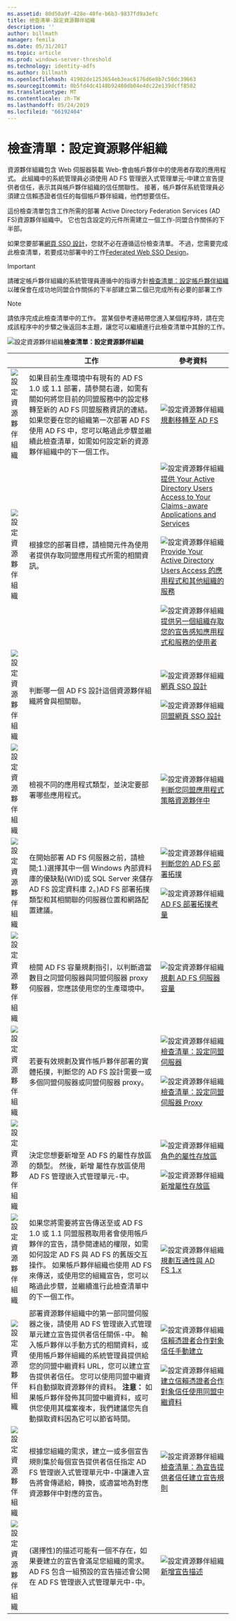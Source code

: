 ```yaml
---
ms.assetid: 80d50a9f-428e-40fe-b6b3-9837fd9a3efc
title: 檢查清單-設定資源夥伴組織
description: ''
author: billmath
manager: femila
ms.date: 05/31/2017
ms.topic: article
ms.prod: windows-server-threshold
ms.technology: identity-adfs
ms.author: billmath
ms.openlocfilehash: 41902de1253654eb3eac6176d6e8b7c50dc39663
ms.sourcegitcommit: 0b5fd4dc4148b92480db04e4dc22e139dcff8582
ms.translationtype: MT
ms.contentlocale: zh-TW
ms.lasthandoff: 05/24/2019
ms.locfileid: "66192404"
---
```

# <a name="checklist-configuring-the-resource-partner-organization"></a>檢查清單：設定資源夥伴組織

資源夥伴組織包含 Web 伺服器裝載 Web\-會由帳戶夥伴中的使用者存取的應用程式。 此組織中的系統管理員必須使用 AD FS 管理嵌入式管理單元\-中建立宣告提供者信任，表示其與帳戶夥伴組織的信任關聯性。 接著，帳戶夥伴系統管理員必須建立信賴憑證者信任的每個帳戶夥伴組織，他們想要信任。  
  
這份檢查清單包含工作所需的部署 Active Directory Federation Services \(AD FS\)資源夥伴組織中。 它也包含設定的元件所需建立一個工作\-同盟合作關係的下半部。  
  
如果您要部署[網頁 SSO 設計](https://technet.microsoft.com/library/dd807033.aspx)，您就不必在遵循這份檢查清單。 不過，您需要完成此檢查清單，若要成功部署中的工作[Federated Web SSO Design](https://technet.microsoft.com/library/dd807050.aspx)。  
  
> [!IMPORTANT]  
> 請確定帳戶夥伴組織的系統管理員遵循中的指導方針[檢查清單：設定帳戶夥伴組織](Checklist--Configuring-the-Account-Partner-Organization.md)以確保會在成功地同盟合作關係的下半部建立第二個已完成所有必要的部署工作  
  
> [!NOTE]  
> 請依序完成此檢查清單中的工作。 當某個參考連結帶您進入某個程序時，請在完成該程序中的步驟之後返回本主題，讓您可以繼續進行此檢查清單中其餘的工作。  
  
![設定資源夥伴組織](media/2b05dce3-938f-4168-9b8f-1f4398cbdb9b.gif)**檢查清單：設定資源夥伴組織**  
  
||工作|參考資料|  
|-|--------|-------------|  
|![設定資源夥伴組織](media/icon_checkboxo.gif)|如果目前生產環境中有現有的 AD FS 1.0 或 1.1 部署，請參閱右邊，如需有關如何將您目前的同盟服務中的設定移轉至新的 AD FS 同盟服務資訊的連結。 如果您要在您的組織第一次部署 AD FS 使用 AD FS 中，您可以略過此步驟並繼續此檢查清單，如需如何設定新的資源夥伴組織中的下一個工作。|![設定資源夥伴組織](media/faa393df-4856-4431-9eda-4f4e5be72a90.gif)[規劃移轉至 AD FS](https://technet.microsoft.com/library/ff678044.aspx)|  
|![設定資源夥伴組織](media/icon_checkboxo.gif)|根據您的部署目標，請檢閱元件為使用者提供存取同盟應用程式所需的相關資訊。|![設定資源夥伴組織](media/faa393df-4856-4431-9eda-4f4e5be72a90.gif)[提供 Your Active Directory Users Access to Your Claims-aware Applications and Services](https://technet.microsoft.com/library/dd807071.aspx)<br /><br />![設定資源夥伴組織](media/faa393df-4856-4431-9eda-4f4e5be72a90.gif)[Provide Your Active Directory Users Access 的應用程式和其他組織的服務](https://technet.microsoft.com/library/dd807123.aspx)<br /><br />![設定資源夥伴組織](media/faa393df-4856-4431-9eda-4f4e5be72a90.gif)[提供另一個組織存取您的宣告感知應用程式和服務的使用者](https://technet.microsoft.com/library/dd807099.aspx)|  
|![設定資源夥伴組織](media/icon_checkboxo.gif)|判斷哪一個 AD FS 設計這個資源夥伴組織將會與相關聯。|![設定資源夥伴組織](media/faa393df-4856-4431-9eda-4f4e5be72a90.gif)[網頁 SSO 設計](https://technet.microsoft.com/library/dd807033.aspx)<br /><br />![設定資源夥伴組織](media/faa393df-4856-4431-9eda-4f4e5be72a90.gif)[同盟網頁 SSO 設計](https://technet.microsoft.com/library/dd807050.aspx)|  
|![設定資源夥伴組織](media/icon_checkboxo.gif)|檢視不同的應用程式類型，並決定要部署哪些應用程式。|![設定資源夥伴組織](media/faa393df-4856-4431-9eda-4f4e5be72a90.gif)[判斷您同盟應用程式策略資源夥伴中](https://technet.microsoft.com/library/dd807077.aspx)|  
|![設定資源夥伴組織](media/icon_checkboxo.gif)|在開始部署 AD FS 伺服器之前，請檢閱;1.\)選擇其中一個 Windows 內部資料庫的優缺點\(WID\)或 SQL Server 來儲存 AD FS 設定資料庫 2。\)AD FS 部署拓撲類型和其相關聯的伺服器位置和網路配置建議。|![設定資源夥伴組織](media/faa393df-4856-4431-9eda-4f4e5be72a90.gif)[判斷您的 AD FS 部署拓撲](https://technet.microsoft.com/library/gg982491.aspx)<br /><br />![設定資源夥伴組織](media/faa393df-4856-4431-9eda-4f4e5be72a90.gif)[AD FS 部署拓撲考量](https://technet.microsoft.com/library/gg982489.aspx)|  
|![設定資源夥伴組織](media/icon_checkboxo.gif)|檢閱 AD FS 容量規劃指引，以判斷適當數目之同盟伺服器與同盟伺服器 proxy 伺服器，您應該使用您的生產環境中。|![設定資源夥伴組織](media/faa393df-4856-4431-9eda-4f4e5be72a90.gif)[規劃 AD FS 伺服器容量](https://technet.microsoft.com/library/gg749899.aspx)|  
|![設定資源夥伴組織](media/icon_checkboxo.gif)|若要有效規劃及實作帳戶夥伴部署的實體拓撲，判斷您的 AD FS 設計需要一或多個同盟伺服器或同盟伺服器 proxy。|![設定資源夥伴組織](media/bc6cea1a-1c6c-4124-8c8f-1df5adfe8c88.gif)[檢查清單：設定同盟伺服器](Checklist--Setting-Up-a-Federation-Server.md)<br /><br />![設定資源夥伴組織](media/bc6cea1a-1c6c-4124-8c8f-1df5adfe8c88.gif)[檢查清單：設定同盟伺服器 Proxy](Checklist--Setting-Up-a-Federation-Server-Proxy.md)|  
|![設定資源夥伴組織](media/icon_checkboxo.gif)|決定您想要新增至 AD FS 的屬性存放區的類型。 然後，新增 屬性存放區使用 AD FS 管理嵌入式管理單元\-中。|![設定資源夥伴組織](media/faa393df-4856-4431-9eda-4f4e5be72a90.gif)[角色的屬性存放區](../../ad-fs/technical-reference/The-Role-of-Attribute-Stores.md)<br /><br />![設定資源夥伴組織](media/15dd35b6-6cc6-421f-93f8-7109920e7144.gif)[新增屬性存放區](../../ad-fs/operations/Add-an-Attribute-Store.md)|  
|![設定資源夥伴組織](media/icon_checkboxo.gif)|如果您將需要將宣告傳送至或 AD FS 1.0 或 1.1 同盟服務取用者會使用帳戶夥伴的宣告，請參閱連結的權限，如需如何設定 AD FS 與 AD FS 的舊版交互操作。 如果帳戶夥伴組織也使用 AD FS 來傳送，或使用您的組織宣告，您可以略過此步驟，並繼續進行此檢查清單中的下一個工作。|![設定資源夥伴組織](media/faa393df-4856-4431-9eda-4f4e5be72a90.gif)[規劃互通性與 AD FS 1.x](https://technet.microsoft.com/library/ff678040.aspx)|  
|![設定資源夥伴組織](media/icon_checkboxo.gif)|部署資源夥伴組織中的第一部同盟伺服器之後，請使用 AD FS 管理嵌入式管理單元建立宣告提供者信任關係\-中。 輸入帳戶夥伴以手動方式的相關資料，或使用帳戶夥伴組織的系統管理員提供給您的同盟中繼資料 URL，您可以建立宣告提供者信任。 您可以使用同盟中繼資料自動擷取資源夥伴的資料。 **注意：** 如果帳戶夥伴發佈其同盟中繼資料，或可供您使用其檔案複本，我們建議您先自動擷取資料因為它可以節省時間。|![設定資源夥伴組織](media/15dd35b6-6cc6-421f-93f8-7109920e7144.gif)[信賴憑證者合作對象信任手動建立](../operations/create-a-relying-party-trust.md#to-create-a-claims-aware-relying-party-trust-manually)<br /><br />![設定資源夥伴組織](media/15dd35b6-6cc6-421f-93f8-7109920e7144.gif)[建立信賴憑證者合作對象信任使用同盟中繼資料](../operations/create-a-relying-party-trust.md#to-create-a-claims-aware-relying-party-trust-using-federation-metadata)|  
|![設定資源夥伴組織](media/icon_checkboxo.gif)|根據您組織的需求，建立一或多個宣告規則集於每個宣告提供者信任指定 AD FS 管理嵌入式管理單元中\-中讓連入宣告將會傳遞給，轉換，或適當地為對應資源夥伴中對應的宣告。|![設定資源夥伴組織](media/bc6cea1a-1c6c-4124-8c8f-1df5adfe8c88.gif)[檢查清單：為宣告提供者信任建立宣告規則](Checklist--Creating-Claim-Rules-for-a-Claims-Provider-Trust.md)|  
|![設定資源夥伴組織](media/icon_checkboxo.gif)|\(選擇性\)的描述可能有一個不存在，如果要建立的宣告會滿足您組織的需求。 AD FS 包含一組預設的宣告描述會公開在 AD FS 管理嵌入式管理單元中\-中。|![設定資源夥伴組織](media/15dd35b6-6cc6-421f-93f8-7109920e7144.gif)[新增宣告描述](../../ad-fs/operations/Add-a-Claim-Description.md)|  
